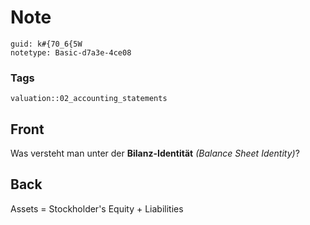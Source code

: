 # Note
```
guid: k#{70_6{5W
notetype: Basic-d7a3e-4ce08
```

### Tags
```
valuation::02_accounting_statements
```

## Front
<p>Was versteht man unter der <b>Bilanz-Identität</b> <i>(Balance
Sheet Identity)</i>?

## Back
Assets = Stockholder's Equity + Liabilities

